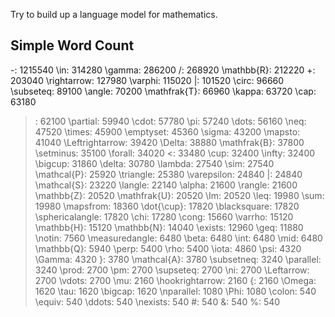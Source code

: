 Try to build up a language model for mathematics.

## Simple Word Count

-: 1215540
\in: 314280
\gamma: 286200
/: 268920
\mathbb{R}: 212220
+: 203040
\rightarrow: 127980
\varphi: 115020
|: 101520
\circ: 96660
\subseteq: 89100
\angle: 70200
\mathfrak{T}: 66960
\kappa: 63720
\cap: 63180
>: 62100
\partial: 59940
\cdot: 57780
\pi: 57240
\dots: 56160
\neq: 47520
\times: 45900
\emptyset: 45360
\sigma: 43200
\mapsto: 41040
\Leftrightarrow: 39420
\Delta: 38880
\mathfrak{B}: 37800
\setminus: 35100
\forall: 34020
<: 33480
\cup: 32400
\infty: 32400
\bigcup: 31860
\delta: 30780
\lambda: 27540
\sim: 27540
\mathcal{P}: 25920
\triangle: 25380
\varepsilon: 24840
\|: 24840
\mathcal{S}: 23220
\langle: 22140
\alpha: 21600
\rangle: 21600
\mathbb{Z}: 20520
\mathfrak{U}: 20520
\Im: 20520
\leq: 19980
\sum: 19980
\mapsfrom: 18360
\dot{\cup}: 17820
\blacksquare: 17820
\sphericalangle: 17820
\chi: 17280
\cong: 15660
\varrho: 15120
\mathbb{H}: 15120
\mathbb{N}: 14040
\exists: 12960
\geq: 11880
\notin: 7560
\measuredangle: 6480
\beta: 6480
\int: 6480
\mid: 6480
\mathbb{Q}: 5940
\perp: 5400
\rho: 5400
\iota: 4860
\psi: 4320
\Gamma: 4320
\}: 3780
\mathcal{A}: 3780
\subsetneq: 3240
\parallel: 3240
\prod: 2700
\pm: 2700
\supseteq: 2700
\ni: 2700
\Leftarrow: 2700
\vdots: 2700
\mu: 2160
\hookrightarrow: 2160
\{: 2160
\Omega: 1620
\tau: 1620
\bigcap: 1620
\nparallel: 1080
\Phi: 1080
\colon: 540
\equiv: 540
\ddots: 540
\nexists: 540
\#: 540
\&: 540
\%: 540
